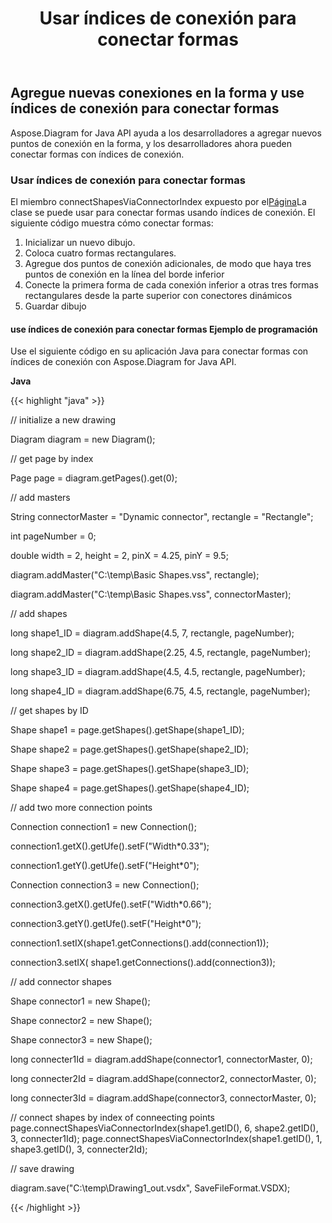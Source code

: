 ﻿---
title: Usar índices de conexión para conectar formas
type: docs
weight: 20
url: /es/java/use-connection-indexes-to-connect-shapes/
---
## **Agregue nuevas conexiones en la forma y use índices de conexión para conectar formas**
Aspose.Diagram for Java API ayuda a los desarrolladores a agregar nuevos puntos de conexión en la forma, y los desarrolladores ahora pueden conectar formas con índices de conexión.
### **Usar índices de conexión para conectar formas**
El miembro connectShapesViaConnectorIndex expuesto por el[Página](https://reference.aspose.com/diagram/java/com.aspose.diagram/Page)La clase se puede usar para conectar formas usando índices de conexión. El siguiente código muestra cómo conectar formas:

1. Inicializar un nuevo dibujo.
1. Coloca cuatro formas rectangulares.
1. Agregue dos puntos de conexión adicionales, de modo que haya tres puntos de conexión en la línea del borde inferior
1. Conecte la primera forma de cada conexión inferior a otras tres formas rectangulares desde la parte superior con conectores dinámicos
1. Guardar dibujo
#### **use índices de conexión para conectar formas Ejemplo de programación**
Use el siguiente código en su aplicación Java para conectar formas con índices de conexión con Aspose.Diagram for Java API.

**Java**

{{< highlight "java" >}}

 // initialize a new drawing

Diagram diagram = new Diagram();

// get page by index

Page page = diagram.getPages().get(0);

// add masters

String connectorMaster = "Dynamic connector", rectangle = "Rectangle";

int pageNumber = 0;

double width = 2, height = 2, pinX = 4.25, pinY = 9.5;

diagram.addMaster("C:\\temp\\Basic Shapes.vss", rectangle);

diagram.addMaster("C:\\temp\\Basic Shapes.vss", connectorMaster);

// add shapes

long shape1_ID = diagram.addShape(4.5, 7, rectangle, pageNumber);

long shape2_ID = diagram.addShape(2.25, 4.5, rectangle, pageNumber);

long shape3_ID = diagram.addShape(4.5, 4.5, rectangle, pageNumber);

long shape4_ID = diagram.addShape(6.75, 4.5, rectangle, pageNumber);

// get shapes by ID

Shape shape1 = page.getShapes().getShape(shape1_ID);

Shape shape2 = page.getShapes().getShape(shape2_ID);

Shape shape3 = page.getShapes().getShape(shape3_ID);

Shape shape4 = page.getShapes().getShape(shape4_ID);

// add two more connection points

Connection connection1 = new Connection();

connection1.getX().getUfe().setF("Width*0.33");

connection1.getY().getUfe().setF("Height*0");

Connection connection3 = new Connection();

connection3.getX().getUfe().setF("Width*0.66");

connection3.getY().getUfe().setF("Height*0");

connection1.setIX(shape1.getConnections().add(connection1));

connection3.setIX( shape1.getConnections().add(connection3));

// add connector shapes

Shape connector1 = new Shape();

Shape connector2 = new Shape();

Shape connector3 = new Shape();

long connecter1Id = diagram.addShape(connector1, connectorMaster, 0);

long connecter2Id = diagram.addShape(connector2, connectorMaster, 0);

long connecter3Id = diagram.addShape(connector3, connectorMaster, 0);

// connect shapes by index of conneecting points
page.connectShapesViaConnectorIndex(shape1.getID(), 6, shape2.getID(), 3, connecter1Id);
page.connectShapesViaConnectorIndex(shape1.getID(), 1, shape3.getID(), 3, connecter2Id);


// save drawing

diagram.save("C:\\temp\\Drawing1_out.vsdx", SaveFileFormat.VSDX);

{{< /highlight >}}

